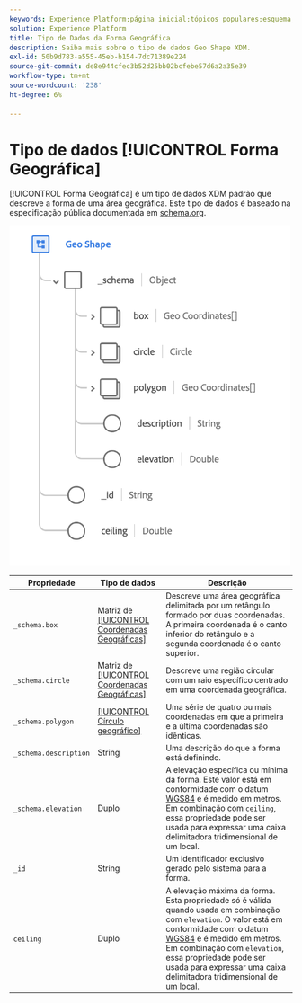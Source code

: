 ```yaml
---
keywords: Experience Platform;página inicial;tópicos populares;esquema;Esquema;XDM;campos;esquemas;Esquemas;geo;forma geográfica;tipo de dados;tipo de dados;tipo de dados;
solution: Experience Platform
title: Tipo de Dados da Forma Geográfica
description: Saiba mais sobre o tipo de dados Geo Shape XDM.
exl-id: 50b9d783-a555-45eb-b154-7dc71389e224
source-git-commit: de8e944cfec3b52d25bb02bcfebe57d6a2a35e39
workflow-type: tm+mt
source-wordcount: '238'
ht-degree: 6%

---
```


# Tipo de dados [!UICONTROL Forma Geográfica]

[!UICONTROL Forma Geográfica] é um tipo de dados XDM padrão que descreve a forma de uma área geográfica. Este tipo de dados é baseado na especificação pública documentada em [schema.org](https://schema.org/GeoShape).

<img src="../images/data-types/geo-shape.png" width="500" /><br />

| Propriedade | Tipo de dados | Descrição |
| --- | --- | --- |
| `_schema.box` | Matriz de [[!UICONTROL Coordenadas Geográficas]](./geo-coordinates.md) | Descreve uma área geográfica delimitada por um retângulo formado por duas coordenadas. A primeira coordenada é o canto inferior do retângulo e a segunda coordenada é o canto superior. |
| `_schema.circle` | Matriz de [[!UICONTROL Coordenadas Geográficas]](./geo-coordinates.md) | Descreve uma região circular com um raio específico centrado em uma coordenada geográfica. |
| `_schema.polygon` | [[!UICONTROL Círculo geográfico]](./geo-circle.md) | Uma série de quatro ou mais coordenadas em que a primeira e a última coordenadas são idênticas. |
| `_schema.description` | String | Uma descrição do que a forma está definindo. |
| `_schema.elevation` | Duplo | A elevação específica ou mínima da forma. Este valor está em conformidade com o datum [WGS84](https://gisgeography.com/wgs84-world-geodetic-system/) e é medido em metros. Em combinação com `ceiling`, essa propriedade pode ser usada para expressar uma caixa delimitadora tridimensional de um local. |
| `_id` | String | Um identificador exclusivo gerado pelo sistema para a forma. |
| `ceiling` | Duplo | A elevação máxima da forma. Esta propriedade só é válida quando usada em combinação com `elevation`. O valor está em conformidade com o datum [WGS84](https://gisgeography.com/wgs84-world-geodetic-system/) e é medido em metros. Em combinação com `elevation`, essa propriedade pode ser usada para expressar uma caixa delimitadora tridimensional de um local. |
